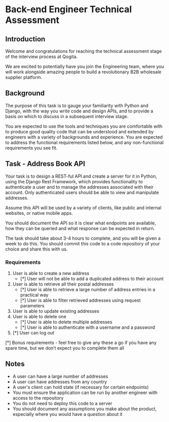 # Back-end Engineer Technical Assessment

## Introduction

Welcome and congratulations for reaching the technical assessment stage of the interview process at Qogita.

We are excited to potentially have you join the Engineering team, where you will work alongside amazing people to build a revolutionary B2B wholesale supplier platform.

## Background

The purpose of this task is to gauge your familiarity with Python and Django, with the way you write code and design APIs, and to provide a basis on which to discuss in a subsequent interview stage.

You are expected to use the tools and techniques you are comfortable with to produce good quality code that can be understood and extended by engineers with a variety of backgrounds and experience. You are expected to address the functional requirements listed below, and any non-functional requirements you see fit.

## Task - Address Book API

Your task is to design a REST-ful API and create a server for it in Python, using the Django Rest Framework, which provides functionality to authenticate a user and to manage the addresses associated with their account. Only authenticated users should be able to view and manipulate addresses.

Assume this API will be used by a variety of clients, like public and internal websites, or native mobile apps.

You should document the API so it is clear what endpoints are available, how they can be queried and what response can be expected in return.

The task should take about 3-4 hours to complete, and you will be given a week to do this. You should commit this code to a code repository of your choice and share this with us.

### Requirements
1. User is able to create a new address
    - [*] User will not be able to add a duplicated address to their account
2. User is able to retrieve all their postal addresses
    - [*] User is able to retrieve a large number of address entries in a practical way
    - [*] User is able to filter retrieved addresses using request parameters
3. User is able to update existing addresses
4. User is able to delete one
    - [*] User is able to delete multiple addresses
    - [*] User is able to authenticate with a username and a password
5. [*] User can log out

[*] Bonus requirements - feel free to give any these a go if you have any spare time, but we don’t expect you to complete them all

## Notes
- A user can have a large number of addresses
- A user can have addresses from any country
- A user's client can hold state (if necessary for certain endpoints)
- You must ensure the application can be run by another engineer with access to the repository
- You do not need to deploy this code to a server
- You should document any assumptions you make about the product, especially where you would have a question about it
